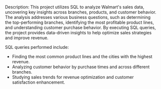 Description:
This project utilizes SQL to analyze Walmart's sales data, uncovering key insights across branches, products, and customer behavior. The analysis addresses various business questions, such as determining the top-performing branches, identifying the most profitable product lines, and understanding customer purchase behavior. By executing SQL queries, the project provides data-driven insights to help optimize sales strategies and improve revenue.

SQL queries performed include:
  - Finding the most common product lines and the cities with the highest revenue.
  - Analyzing customer behavior by purchase times and across different branches.
  - Studying sales trends for revenue optimization and customer satisfaction enhancement.
